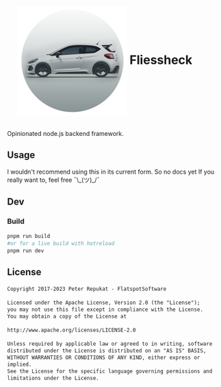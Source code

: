 <div style="display: grid; grid-template-columns: auto auto; place-items: center; width: 100%">
<h1 align="center"><img align="center" src="fliessheck.png?raw=true" width="256" height="256" alt="GlosSI Logo" />
 Fliessheck</h1>
</div>

Opinionated node.js backend framework.

## Usage

I wouldn't recommend using this in its current form. So no docs yet
If you really want to, feel free ¯\\\_(ツ)\_/¯

## Dev

### Build

```bash
pnpm run build
#or for a live build with hotreload
pnpm run dev
```

## License

```license
Copyright 2017-2023 Peter Repukat - FlatspotSoftware

Licensed under the Apache License, Version 2.0 (the "License");
you may not use this file except in compliance with the License.
You may obtain a copy of the License at

http://www.apache.org/licenses/LICENSE-2.0

Unless required by applicable law or agreed to in writing, software
distributed under the License is distributed on an "AS IS" BASIS,
WITHOUT WARRANTIES OR CONDITIONS OF ANY KIND, either express or implied.
See the License for the specific language governing permissions and
limitations under the License.
```
